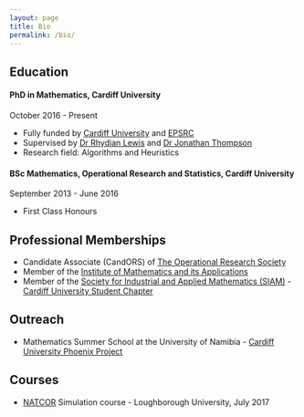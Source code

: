 ```yaml
---
layout: page
title: Bio
permalink: /bio/
---
```


## Education

#### PhD in Mathematics, Cardiff University

October 2016 - Present

* Fully funded by [Cardiff University](http://www.cardiff.ac.uk/mathematics) and [EPSRC](https://www.epsrc.ac.uk/)
* Supervised by [Dr Rhydian Lewis](http://www.rhydlewis.eu) and [Dr Jonathan Thompson](http://www.cardiff.ac.uk/people/view/98669-thompson-jonathan)
* Research field: Algorithms and Heuristics


#### BSc Mathematics, Operational Research and Statistics, Cardiff University

September 2013 - June 2016

* First Class Honours



## Professional Memberships

* Candidate Associate (CandORS) of [The Operational Research Society](https://www.theorsociety.com/)
* Member of the [Institute of Mathematics and its Applications](https://ima.org.uk/)
* Member of the [Society for Industrial and Applied Mathematics (SIAM)](https://www.siam.org) - [Cardiff University Student Chapter](http://www.cardiff.ac.uk/mathematics/about-us/siam-student-chapter)



## Outreach

* Mathematics Summer School at the University of Namibia - [Cardiff University Phoenix Project](http://www.cardiff.ac.uk/phoenix-project)



## Courses

* [NATCOR](http://www.natcor.ac.uk/) Simulation course - Loughborough University, July 2017


